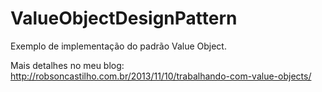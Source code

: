 # ValueObjectDesignPattern
Exemplo de implementação do padrão Value Object.

Mais detalhes no meu blog: http://robsoncastilho.com.br/2013/11/10/trabalhando-com-value-objects/

